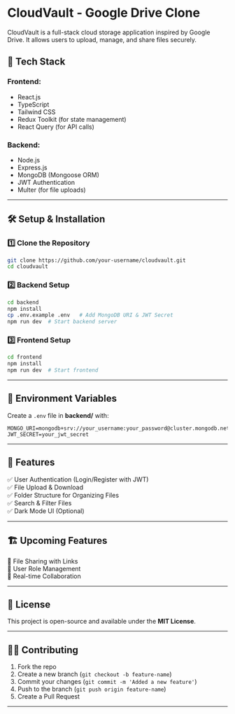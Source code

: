 # CloudVault - Google Drive Clone

CloudVault is a full-stack cloud storage application inspired by Google Drive. It allows users to upload, manage, and share files securely.

## 🚀 Tech Stack

### **Frontend:**

- React.js
- TypeScript
- Tailwind CSS
- Redux Toolkit (for state management)
- React Query (for API calls)

### **Backend:**

- Node.js
- Express.js
- MongoDB (Mongoose ORM)
- JWT Authentication
- Multer (for file uploads)

---

## 🛠️ Setup & Installation

### **1️⃣ Clone the Repository**

```sh
git clone https://github.com/your-username/cloudvault.git
cd cloudvault
```

### **2️⃣ Backend Setup**

```sh
cd backend
npm install
cp .env.example .env   # Add MongoDB URI & JWT Secret
npm run dev  # Start backend server
```

### **3️⃣ Frontend Setup**

```sh
cd frontend
npm install
npm run dev  # Start frontend
```

---

## 🔑 Environment Variables

Create a `.env` file in **backend/** with:

```
MONGO_URI=mongodb+srv://your_username:your_password@cluster.mongodb.net/cloudvault
JWT_SECRET=your_jwt_secret
```

---

## 🚀 Features

✅ User Authentication (Login/Register with JWT)  
✅ File Upload & Download  
✅ Folder Structure for Organizing Files  
✅ Search & Filter Files  
✅ Dark Mode UI (Optional)

---

## 🏗️ Upcoming Features

🔹 File Sharing with Links  
🔹 User Role Management  
🔹 Real-time Collaboration

---

## 📜 License

This project is open-source and available under the **MIT License**.

---

## 👨‍💻 Contributing

1. Fork the repo
2. Create a new branch (`git checkout -b feature-name`)
3. Commit your changes (`git commit -m 'Added a new feature'`)
4. Push to the branch (`git push origin feature-name`)
5. Create a Pull Request

---
